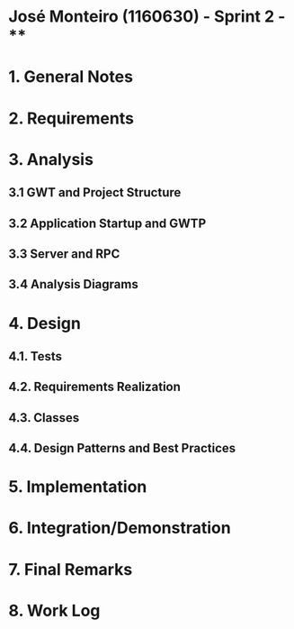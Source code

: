 **José Monteiro** (1160630) - Sprint 2 - **
===============================

# 1. General Notes



# 2. Requirements


# 3. Analysis



## 3.1 GWT and Project Structure


   
## 3.2 Application Startup and GWTP



## 3.3 Server and RPC

	

## 3.4 Analysis Diagrams



# 4. Design


## 4.1. Tests


## 4.2. Requirements Realization



## 4.3. Classes


## 4.4. Design Patterns and Best Practices



# 5. Implementation



# 6. Integration/Demonstration



# 7. Final Remarks 



# 8. Work Log

